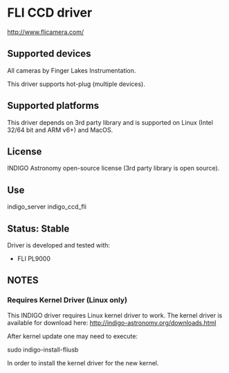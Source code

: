 # FLI CCD driver

http://www.flicamera.com/

## Supported devices

All cameras by Finger Lakes Instrumentation.

This driver supports hot-plug (multiple devices).

## Supported platforms

This driver depends on 3rd party library and is supported on Linux (Intel 32/64 bit and ARM v6+) and MacOS.

## License

INDIGO Astronomy open-source license (3rd party library is open source).

## Use

indigo_server indigo_ccd_fli

## Status: Stable

Driver is developed and tested with:
* FLI PL9000

## NOTES
### Requires Kernel Driver (Linux only)
This INDIGO driver requires Linux kernel driver to work. The kernel driver is available for download here:
http://indigo-astronomy.org/downloads.html

After kernel update one may need to execute:

sudo indigo-install-fliusb

In order to install the kernel driver for the new kernel.
